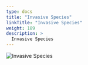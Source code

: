 ```yaml
---
type: docs
title: "Invasive Species"
linkTitle: "Invasive Species"
weight: 189
description: >
  Invasive Species
---
```


![Invasive Species](/images/bootcamp-slides/microservices-bootcamp/Slide189.PNG)
